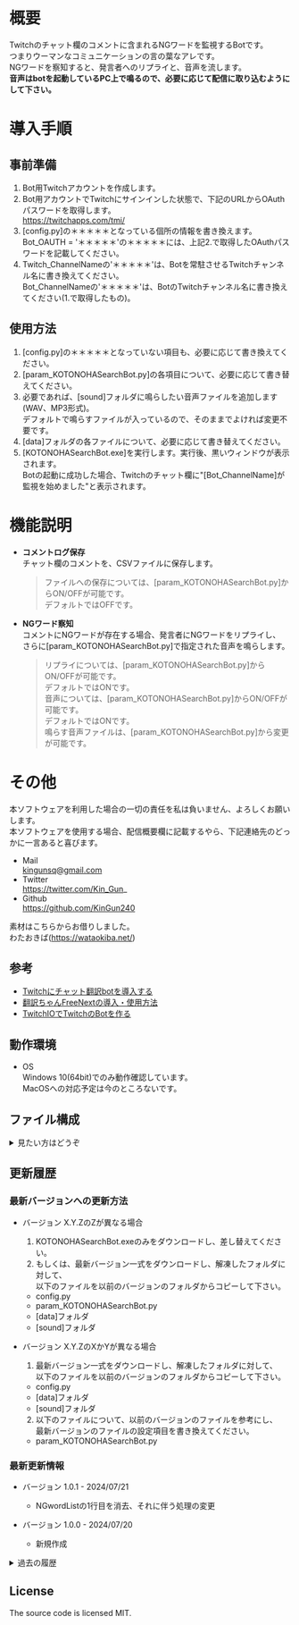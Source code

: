 # 概要
Twitchのチャット欄のコメントに含まれるNGワードを監視するBotです。  
つまりウーマンなコミュニケーションの言の葉なアレです。   
NGワードを察知すると、発言者へのリプライと、音声を流します。  
**音声はbotを起動しているPC上で鳴るので、必要に応じて配信に取り込むようにして下さい。**  

# 導入手順
## 事前準備
1. Bot用Twitchアカウントを作成します。  
2. Bot用アカウントでTwitchにサインインした状態で、下記のURLからOAuthパスワードを取得します。  
   https://twitchapps.com/tmi/
3. [config.py]の＊＊＊＊＊となっている個所の情報を書き換えます。  
   Bot_OAUTH = '＊＊＊＊＊'の＊＊＊＊＊には、上記2.で取得したOAuthパスワードを記載してください。  
4. Twitch_ChannelNameの'＊＊＊＊＊'は、Botを常駐させるTwitchチャンネル名に書き換えてください。  
   Bot_ChannelNameの'＊＊＊＊＊'は、BotのTwitchチャンネル名に書き換えてください(1.で取得したもの)。  

## 使用方法
1. [config.py]の＊＊＊＊＊となっていない項目も、必要に応じて書き換えてください。  
2. [param_KOTONOHASearchBot.py]の各項目について、必要に応じて書き替えてください。  
3. 必要であれば、[sound]フォルダに鳴らしたい音声ファイルを追加します(WAV、MP3形式)。  
   デフォルトで鳴らすファイルが入っているので、そのままでよければ変更不要です。  
4. [data]フォルダの各ファイルについて、必要に応じて書き替えてください。  
5. [KOTONOHASearchBot.exe]を実行します。実行後、黒いウィンドウが表示されます。  
   Botの起動に成功した場合、Twitchのチャット欄に"[Bot_ChannelName]が監視を始めました"と表示されます。  

# 機能説明
* **コメントログ保存**  
  チャット欄のコメントを、CSVファイルに保存します。
  > ファイルへの保存については、[param_KOTONOHASearchBot.py]からON/OFFが可能です。  
  > デフォルトではOFFです。  
* **NGワード察知**  
  コメントにNGワードが存在する場合、発言者にNGワードをリプライし、  
  さらに[param_KOTONOHASearchBot.py]で指定された音声を鳴らします。  
  > リプライについては、[param_KOTONOHASearchBot.py]からON/OFFが可能です。  
  > デフォルトではONです。  
  > 音声については、[param_KOTONOHASearchBot.py]からON/OFFが可能です。  
  > デフォルトではONです。  
  > 鳴らす音声ファイルは、[param_KOTONOHASearchBot.py]から変更が可能です。  

# その他
本ソフトウェアを利用した場合の一切の責任を私は負いません、よろしくお願いします。  
本ソフトウェアを使用する場合、配信概要欄に記載するやら、下記連絡先のどっかに一言あると喜びます。  
* Mail  
  kingunsq@gmail.com
* Twitter  
  https://twitter.com/Kin_Gun_
* Github  
  https://github.com/KinGun240

素材はこちらからお借りしました。  
わたおきば(https://wataokiba.net/)  

## 参考
* [Twitchにチャット翻訳botを導入する](https://note.com/tatsuya_iwama/n/nc42feebbb53d)
* [翻訳ちゃんFreeNextの導入・使用方法](https://croom.sytes.net/trans/)
* [TwitchIOでTwitchのBotを作る](https://qiita.com/maguro869/items/57b866779b665058cfe8)

## 動作環境
* OS  
  Windows 10(64bit)でのみ動作確認しています。  
  MacOSへの対応予定は今のところないです。  

## ファイル構成
<details>
<summary>見たい方はどうぞ</summary>

* KOTONOHASearchBot.exe  
  本体となる実行ファイルです。無いと動きません。  
* KOTONOHASearchBot.py  
  ソースコードです。無くても動きます。  
* config.py  
  設定ファイルです。動作に必要な設定です。  
* param_KOTONOHASearchBot.py  
  パラメーターファイルです。挙動変更ための設定です。  
* Readme.md  
  説明書です。今読んでるコレ。  
* LICENSE  
  ライセンスに関して記載したファイルです。  
* [data]フォルダ  
  取得して保存するデータに関するファイルを置くフォルダです。  
  - manual.md  
    本フォルダに保存されている各ファイルの詳細について説明したファイルです。  
  - NGwordList.csv  
    NGワードを保存したファイルです。  
* [sound]フォルダ  
  音声ファイルを置くフォルダです。  
  - alert_echo.wav
    NGワード察知時に鳴らす音声ファイルです。ﾌﾟｧｰﾝ
</details>

## 更新履歴
### 最新バージョンへの更新方法
* バージョン X.Y.ZのZが異なる場合  
  1. KOTONOHASearchBot.exeのみをダウンロードし、差し替えてください。  
  2. もしくは、最新バージョン一式をダウンロードし、解凍したフォルダに対して、  
     以下のファイルを以前のバージョンのフォルダからコピーして下さい。  
   - config.py
   - param_KOTONOHASearchBot.py
   - [data]フォルダ
   - [sound]フォルダ

* バージョン X.Y.ZのXかYが異なる場合  
  1. 最新バージョン一式をダウンロードし、解凍したフォルダに対して、  
     以下のファイルを以前のバージョンのフォルダからコピーして下さい。  
   - config.py
   - [data]フォルダ
   - [sound]フォルダ
  2. 以下のファイルについて、以前のバージョンのファイルを参考にし、  
     最新バージョンのファイルの設定項目を書き換えてください。  
   - param_KOTONOHASearchBot.py

### 最新更新情報
* バージョン 1.0.1 - 2024/07/21
  - NGwordListの1行目を消去、それに伴う処理の変更

* バージョン 1.0.0 - 2024/07/20
  - 新規作成

<details>
<summary>過去の履歴</summary>

</details>

## License
The source code is licensed MIT.

